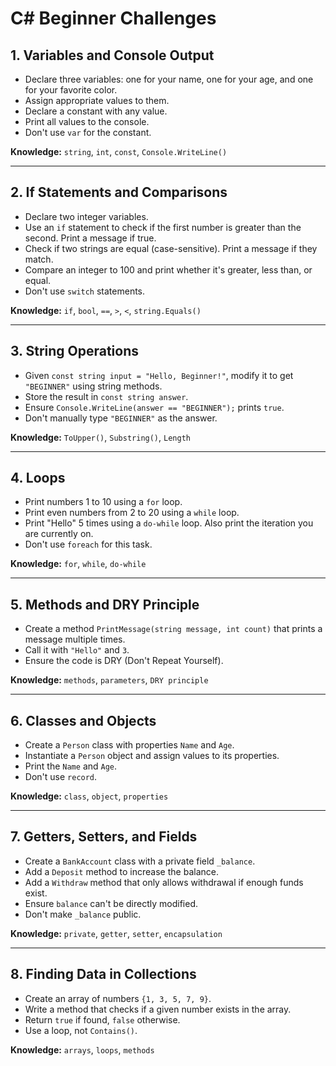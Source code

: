 # C# Beginner Challenges

## 1. Variables and Console Output
- Declare three variables: one for your name, one for your age, and one for your favorite color.
- Assign appropriate values to them.
- Declare a constant with any value.
- Print all values to the console.
- Don't use `var` for the constant.

**Knowledge:** `string`, `int`, `const`, `Console.WriteLine()`

---

## 2. If Statements and Comparisons
- Declare two integer variables.
- Use an `if` statement to check if the first number is greater than the second. Print a message if true.
- Check if two strings are equal (case-sensitive). Print a message if they match.
- Compare an integer to 100 and print whether it's greater, less than, or equal.
- Don't use `switch` statements.

**Knowledge:** `if`, `bool`, `==`, `>`, `<`, `string.Equals()`

---

## 3. String Operations
- Given `const string input = "Hello, Beginner!"`, modify it to get `"BEGINNER"` using string methods.
- Store the result in `const string answer`.
- Ensure `Console.WriteLine(answer == "BEGINNER");` prints `true`.
- Don't manually type `"BEGINNER"` as the answer.

**Knowledge:** `ToUpper()`, `Substring()`, `Length`

---

## 4. Loops
- Print numbers 1 to 10 using a `for` loop.
- Print even numbers from 2 to 20 using a `while` loop.
- Print "Hello" 5 times using a `do-while` loop. Also print the iteration you are currently on.
- Don't use `foreach` for this task.

**Knowledge:** `for`, `while`, `do-while`

---

## 5. Methods and DRY Principle
- Create a method `PrintMessage(string message, int count)` that prints a message multiple times.
- Call it with `"Hello"` and `3`.
- Ensure the code is DRY (Don't Repeat Yourself).

**Knowledge:** `methods`, `parameters`, `DRY principle`

---

## 6. Classes and Objects
- Create a `Person` class with properties `Name` and `Age`.
- Instantiate a `Person` object and assign values to its properties.
- Print the `Name` and `Age`.
- Don't use `record`.

**Knowledge:** `class`, `object`, `properties`

---

## 7. Getters, Setters, and Fields
- Create a `BankAccount` class with a private field `_balance`.
- Add a `Deposit` method to increase the balance.
- Add a `Withdraw` method that only allows withdrawal if enough funds exist.
- Ensure `balance` can't be directly modified.
- Don't make `_balance` public.

**Knowledge:** `private`, `getter`, `setter`, `encapsulation`

---

## 8. Finding Data in Collections
- Create an array of numbers `{1, 3, 5, 7, 9}`.
- Write a method that checks if a given number exists in the array.
- Return `true` if found, `false` otherwise.
- Use a loop, not `Contains()`.

**Knowledge:** `arrays`, `loops`, `methods`
